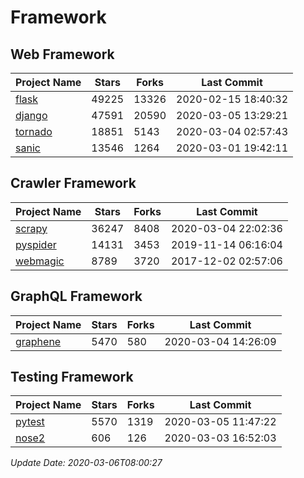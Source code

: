 # Framework

## Web Framework

| Project Name | Stars | Forks | Last Commit |
| ------------ | ----- | ----- | ----------- |
| [flask](https://github.com/pallets/flask) | 49225 | 13326 | 2020-02-15 18:40:32 |
| [django](https://github.com/django/django) | 47591 | 20590 | 2020-03-05 13:29:21 |
| [tornado](https://github.com/tornadoweb/tornado) | 18851 | 5143 | 2020-03-04 02:57:43 |
| [sanic](https://github.com/huge-success/sanic) | 13546 | 1264 | 2020-03-01 19:42:11 |

## Crawler Framework

| Project Name | Stars | Forks | Last Commit |
| ------------ | ----- | ----- | ----------- |
| [scrapy](https://github.com/scrapy/scrapy) | 36247 | 8408 | 2020-03-04 22:02:36 |
| [pyspider](https://github.com/binux/pyspider) | 14131 | 3453 | 2019-11-14 06:16:04 |
| [webmagic](https://github.com/code4craft/webmagic) | 8789 | 3720 | 2017-12-02 02:57:06 |

## GraphQL Framework

| Project Name | Stars | Forks | Last Commit |
| ------------ | ----- | ----- | ----------- |
| [graphene](https://github.com/graphql-python/graphene) | 5470 | 580 | 2020-03-04 14:26:09 |

## Testing Framework

| Project Name | Stars | Forks | Last Commit |
| ------------ | ----- | ----- | ----------- |
| [pytest](https://github.com/pytest-dev/pytest) | 5570 | 1319 | 2020-03-05 11:47:22 |
| [nose2](https://github.com/nose-devs/nose2) | 606 | 126 | 2020-03-03 16:52:03 |

*Update Date: 2020-03-06T08:00:27*